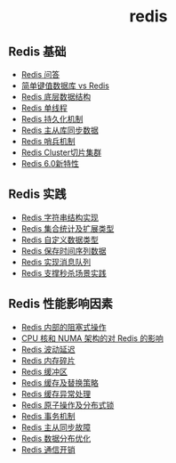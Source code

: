 <h1 align="center">
    redis
</h1>

## Redis 基础
- [Redis 问答](Redis问答.md)
- [简单键值数据库 vs Redis](简单键值数据库vsRedis.md)
- [Redis 底层数据结构](Redis底层数据结构.md)
- [Redis 单线程](Redis单线程.md)
- [Redis 持久化机制](Redis持久化机制.md)
- [Redis 主从库同步数据](Redis主从库同步数据.md)
- [Redis 哨兵机制](Redis哨兵机制.md)
- [Redis Cluster切片集群](RedisCluster切片集群.md)
- [Redis 6.0新特性](Redis6新特性.md)

## Redis 实践
- [Redis 字符串结构实现](Redis字符串结构实现.md)
- [Redis 集合统计及扩展类型](Redis集合统计及扩展类型.md)
- [Redis 自定义数据类型](Redis自定义数据类型.md)
- [Redis 保存时间序列数据](Redis保存时间序列数据.md)
- [Redis 实现消息队列](Redis实现消息队列.md)
- [Redis 支撑秒杀场景实践](Redis支撑秒杀场景实践.md)

  
## Redis 性能影响因素
- [Redis 内部的阻塞式操作](Redis内部的阻塞式操作.md)
- [CPU 核和 NUMA 架构的对 Redis 的影响](CPU核和NUMA架构的对Redis的影响.md)
- [Redis 波动延迟](Redis波动延迟.md)
- [Redis 内存碎片](Redis内存碎片.md)
- [Redis 缓冲区](Redis缓冲区.md)
- [Redis 缓存及替换策略](Redis缓存及替换策略.md)
- [Redis 缓存异常处理](Redis缓存异常处理.md)
- [Redis 原子操作及分布式锁](Redis原子操作及分布式锁.md)
- [Redis 事务机制](Redis事务机制.md)
- [Redis 主从同步故障](Redis主从同步故障.md)
- [Redis 数据分布优化](Redis数据分布优化.md)
- [Redis 通信开销](Redis通信开销.md)